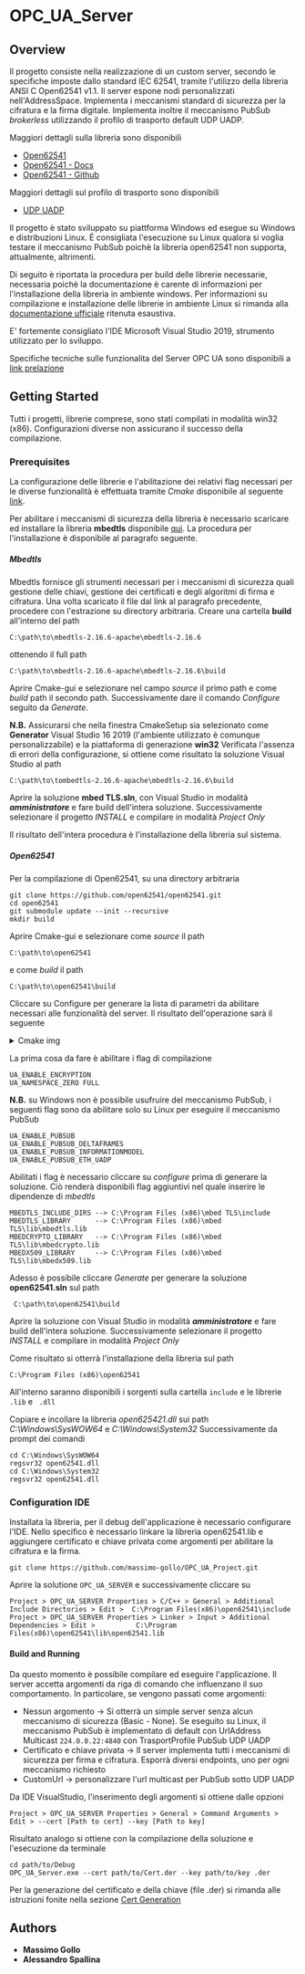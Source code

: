 # OPC_UA_Server

## Overview

Il progetto consiste nella realizzazione di un custom server, secondo le specifiche imposte dallo standard IEC 62541, tramite l'utilizzo della libreria ANSI C Open62541 v1.1.
Il server espone nodi personalizzati nell'AddressSpace. 
Implementa i meccanismi standard di sicurezza per la cifratura e la firma digitale.
Implementa inoltre il meccanismo PubSub *brokerless* utilizzando il profilo di trasporto default UDP UADP.

Maggiori dettagli sulla libreria sono disponibili  
* [Open62541](https://open62541.org/) 
* [Open62541 - Docs](https://open62541.org/doc/current/)
* [Open62541 - Github](https://github.com/open62541/open62541)

Maggiori dettagli sul profilo di trasporto sono disponibili 
* [UDP UADP](http://opcfoundation-onlineapplications.org/ProfileReporting/index.htm?ModifyProfile.aspx?ProfileID=2faacf36-fea4-4004-be6e-89456642e831)

Il progetto è stato sviluppato su piattforma Windows ed esegue su Windows e distribuzioni Linux. 
É consigliata l'esecuzione su Linux qualora si voglia testare il meccanismo PubSub poichè la libreria open62541 non supporta, attualmente, altrimenti.

Di seguito è riportata la procedura per build delle librerie necessarie, necessaria poichè la documentazione è carente di informazioni per l'installazione della libreria in ambiente windows.
Per informazioni su compilazione e installazione delle librerie in ambiente Linux si rimanda alla [documentazione ufficiale](https://open62541.org/doc/current/building.html) ritenuta esaustiva.

E' fortemente consigliato l'IDE Microsoft Visual Studio 2019, strumento utilizzato per lo sviluppo. 

Specifiche tecniche sulle funzionalita del Server OPC UA sono disponibili a [link prelazione](vattelapesca)

## Getting Started

Tutti i progetti, librerie comprese, sono stati compilati in modalità win32 (x86).
Configurazioni diverse non assicurano il successo della compilazione.

### Prerequisites
La configurazione delle librerie e l'abilitazione dei relativi flag necessari per le diverse funzionalità 
è effettuata tramite *Cmake* disponibile al seguente [link](https://cmake.org/download/).

Per abilitare i meccanismi di sicurezza della libreria è necessario scaricare ed installare la libreria **mbedtls** disponibile [qui](https://tls.mbed.org/download).
La procedura per l'installazione è disponibile al paragrafo seguente. 
 
##### Mbedtls

Mbedtls fornisce gli strumenti necessari per i meccanismi di sicurezza quali gestione delle chiavi, gestione dei certificati e degli algoritmi di  firma e cifratura.
Una volta scaricato il file dal link al paragrafo precedente, procedere con l'estrazione su directory arbitraria.
Creare una cartella **build** all'interno del path
```
C:\path\to\mbedtls-2.16.6-apache\mbedtls-2.16.6
```
ottenendo il full path 
```
C:\path\to\mbedtls-2.16.6-apache\mbedtls-2.16.6\build
```
Aprire Cmake-gui e selezionare nel campo *source* il primo path e come *build* path il secondo path.
Successivamente dare il comando *Configure* seguito da *Generate*. 

**N.B.** Assicurarsi che nella finestra CmakeSetup sia selezionato come **Generator** Visual Studio 16 2019 (l'ambiente utilizzato è comunque personalizzabile)
e la piattaforma di generazione **win32**
Verificata l'assenza di errori della configurazione, si ottiene come risultato la soluzione Visual Studio al path

```
C:\path\to\tombedtls-2.16.6-apache\mbedtls-2.16.6\build
```
Aprire la soluzione **mbed TLS.sln**, con Visual Studio in modalità **_amministratore_** e fare build dell'intera soluzione.
Successivamente selezionare il progetto *INSTALL* e compilare in modalità *Project Only* 

Il risultato dell'intera procedura è l'installazione della libreria sul sistema. 

##### Open62541

Per la compilazione di Open62541, su una directory arbitraria
```
git clone https://github.com/open62541/open62541.git
cd open62541
git submodule update --init --recursive
mkdir build
``` 
Aprire Cmake-gui e selezionare come *source* il path
``` 
C:\path\to\open62541
```
  e come *build* il path 
```
C:\path\to\open62541\build
```
Cliccare su Configure per generare la lista di parametri da abilitare necessari alle funzionalità del server.
Il risultato dell'operazione sarà il seguente

<details>
  <summary>Cmake img</summary>
  <img src="https://raw.githubusercontent.com/massimo-gollo/OPC_UA_Project/develope/res/imgs/cmake-open62541-linux.png?token=ACSJQODP5I44RBOMR4FZCZ265CTJU" alt="ca">
  
</details>

La prima cosa da fare è abilitare i flag di compilazione
```
UA_ENABLE_ENCRYPTION
UA_NAMESPACE_ZERO FULL
```
**N.B.** su Windows non è possibile usufruire del meccanismo PubSub, i seguenti flag sono da abilitare solo su Linux per eseguire il meccanismo PubSub
```
UA_ENABLE_PUBSUB
UA_ENABLE_PUBSUB_DELTAFRAMES
UA_ENABLE_PUBSUB_INFORMATIONMODEL
UA_ENABLE_PUBSUB_ETH_UADP
```
Abilitati i flag è necessario cliccare su *configure* prima di generare la soluzione. Ciò renderà disponibili flag aggiuntivi nel quale inserire le dipendenze di *mbedtls*
```
MBEDTLS_INCLUDE_DIRS --> C:\Program Files (x86)\mbed TLS\include
MBEDTLS_LIBRARY      --> C:\Program Files (x86)\mbed TLS\lib\mbedtls.lib
MBEDCRYPTO_LIBRARY   --> C:\Program Files (x86)\mbed TLS\lib\mbedcrypto.lib
MBEDX509_LIBRARY     --> C:\Program Files (x86)\mbed TLS\lib\mbedx509.lib
```
Adesso è possibile cliccare *Generate* per generare la soluzione **open62541.sln** sul path 
```
 C:\path\to\open62541\build
```
Aprire la soluzione con Visual Studio in modalità **_amministratore_** e fare build dell'intera soluzione.
Successivamente selezionare il progetto *INSTALL* e compilare in modalità *Project Only* 

Come risultato si otterrà l'installazione della libreria sul path 
```
C:\Program Files (x86)\open62541
```
All'interno saranno disponibili i sorgenti sulla cartella `include`  e le librerie ` .lib` e ` .dll`

Copiare e incollare la libreria *open625421.dll* sui path *C:\Windows\SysWOW64* e *C:\Windows\System32*
Successivamente da prompt dei comandi 
```
cd C:\Windows\SysWOW64
regsvr32 open62541.dll
cd C:\Windows\System32
regsvr32 open62541.dll
```

### Configuration IDE
Installata la libreria, per il debug dell'applicazione è necessario configurare l'IDE. Nello specifico
è necessario linkare la libreria open62541.lib e aggiungere certificato e chiave privata come argomenti per abilitare la cifratura e la firma. 

```
git clone https://github.com/massimo-gollo/OPC_UA_Project.git
``` 
Aprire la solutione `OPC_UA_SERVER` e successivamente cliccare su 
```
Project > OPC_UA_SERVER Properties > C/C++ > General > Additional Include Directories > Edit >  C:\Program Files(x86)\open62541\include
Project > OPC_UA_SERVER Properties > Linker > Input > Additional Dependencies > Edit >          C:\Program Files(x86)\open62541\lib\open62541.lib
``` 

#### Build and Running

Da questo momento è possibile compilare ed eseguire l'applicazione. 
Il server accetta argomenti da riga di comando che influenzano il suo comportamento.
In particolare, se vengono passati come argomenti:

* Nessun argomento -> Si otterrà un simple server senza alcun meccanismo di sicurezza (Basic - None). Se eseguito su Linux, il meccanismo PubSub è implementato di default con UrlAddress Multicast `224.0.0.22:4840` con TrasportProfile PubSub UDP UADP
* Certificato e chiave privata -> Il server implementa tutti i meccanismi di sicurezza per firma e cifratura. Esporrà diversi endpoints, uno per ogni meccanismo richiesto
* CustomUrl -> personalizzare l'url multicast per PubSub sotto UDP UADP 

Da IDE VisualStudio, l'inserimento degli argomenti si ottiene dalle opzioni 
```
Project > OPC_UA_SERVER Properties > General > Command Arguments > Edit > --cert [Path to cert] --key [Path to key]
``` 
Risultato analogo si ottiene con la compilazione della soluzione e l'esecuzione da terminale 

```
cd path/to/Debug 
OPC_UA_Server.exe --cert path/to/Cert.der --key path/to/key .der
``` 

Per la generazione del certificato e della chiave (file .der) si rimanda alle istruzioni fonite nella sezione [Cert Generation](https://github.com/massimo-gollo/OPC_UA_Project/tree/develope/res/certs)

## Authors

* **Massimo Gollo** 
* **Alessandro Spallina** 


